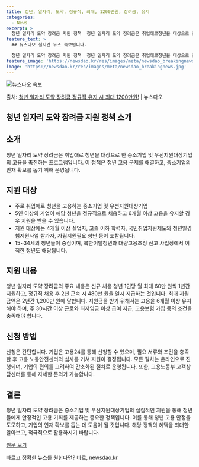 ```yaml
---
title: 청년, 일자리, 도약, 정규직, 최대, 1200만원, 장려금, 유지
categories:
  - News
excerpt: >
  청년 일자리 도약 장려금 지원 정책  청년 일자리 도약 장려금은 취업애로청년을 대상으로 한 중소기업 및 우선…
feature_text: >
  ## 뉴스다오 실시간 뉴스 속보입니다.

  청년 일자리 도약 장려금 지원 정책  청년 일자리 도약 장려금은 취업애로청년을 대상으로 한 중소기업 및 우선…
feature_image: 'https://newsdao.kr/res/images/meta/newsdao_breakingnews.jpg'
image: 'https://newsdao.kr/res/images/meta/newsdao_breakingnews.jpg'
---
```


![뉴스다오 속보](https://newsdao.kr/res/images/meta/newsdao_breakingnews.jpg)

<p>출처: <a href="https://newsdao.kr/4024" rel="dofollow">청년 일자리 도약 장려금 정규직 유지 시 최대 1200만원!</a> | 뉴스다오</p>

## 청년 일자리 도약 장려금 지원 정책 소개

## 소개
청년 일자리 도약 장려금은 취업애로 청년을 대상으로 한 중소기업 및 우선지원대상기업의 고용을 촉진하는 프로그램입니다. 이 정책은 청년 고용 문제를 해결하고, 중소기업의 인재 확보를 돕기 위해 운영됩니다.

## 지원 대상
- 주로 취업애로 청년을 고용하는 중소기업 및 우선지원대상기업
- 5인 이상의 기업이 해당 청년을 정규직으로 채용하고 6개월 이상 고용을 유지할 경우 지원을 받을 수 있습니다.
- 지원 대상에는 4개월 이상 실업자, 고졸 이하 학력자, 국민취업지원제도와 청년일경험지원사업 참가자, 자립지원필요 청년 등이 포함됩니다.
- 15~34세의 청년들이 중심이며, 북한이탈청년과 대량고용조정 신고 사업장에서 이직한 청년도 해당됩니다.

## 지원 내용
청년 일자리 도약 장려금의 주요 내용은 신규 채용 청년 1인당 월 최대 60만 원씩 1년간 지원하고, 정규직 채용 후 2년 근속 시 480만 원을 일시 지급하는 것입니다. 최대 지원금액은 2년간 1,200만 원에 달합니다. 지원금을 받기 위해서는 고용을 6개월 이상 유지해야 하며, 주 30시간 이상 근로와 최저임금 이상 급여 지급, 고용보험 가입 등의 조건을 충족해야 합니다.

## 신청 방법
신청은 간단합니다. 기업은 고용24를 통해 신청할 수 있으며, 필요 서류와 조건을 충족한 후 고용 노동안전센터의 심사를 거쳐 지원이 결정됩니다. 모든 절차는 온라인으로 진행되며, 기업의 편의를 고려하여 간소화된 절차로 운영됩니다. 또한, 고용노동부 고객상담센터를 통해 자세한 문의가 가능합니다.

## 결론
청년 일자리 도약 장려금은 중소기업 및 우선지원대상기업의 실질적인 지원을 통해 청년들에게 안정적인 고용 기회를 제공하는 중요한 정책입니다. 이를 통해 청년 고용 안정을 도모하고, 기업의 인재 확보를 돕는 데 도움이 될 것입니다. 해당 정책의 혜택을 최대한 알아보고, 적극적으로 활용하시기 바랍니다.

[원문 보기](https://newsdao.kr/4024) 

빠르고 정확한 뉴스를 원한다면? 바로, <a href="https://newsdao.kr" rel="dofollow">newsdao.kr</a>


